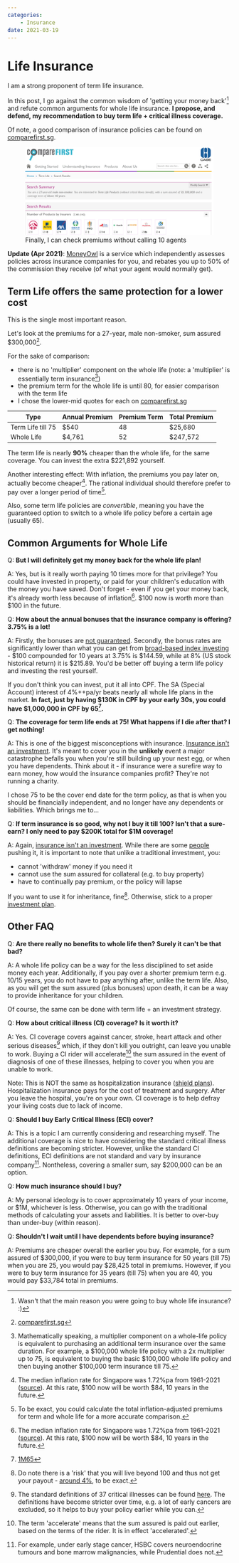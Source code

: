 ```yaml
---
categories:
    - Insurance
date: 2021-03-19
---
```


# Life Insurance

I am a strong proponent of term life insurance.

In this post, I go against the common wisdom of 'getting your money back'[^money-back] and refute common arguments for whole life insurance. **I propose, and defend, my recommendation to buy term life + critical illness coverage.**

<!-- more -->

Of note, a good comparison of insurance policies can be found on [comparefirst.sg](https://www.comparefirst.sg).

<figure>
  <a href="/static/images/2021-03-19/comparefirst.jpg"><img src="/static/images/2021-03-19/comparefirst.jpg" alt="comparefirst.sg" loading="lazy"/></a>
  <figcaption>Finally, I can check premiums without calling 10 agents</figcaption>
</figure>

**Update (Apr 2021)**: [MoneyOwl](https://www.moneyowl.com.sg/pricing/) is a service which independently assesses policies across insurance companies for you, and rebates you up to 50% of the commission they receive (of what your agent would normally get).

## Term Life offers the same protection for a lower cost

This is the single most important reason.

Let's look at the premiums for a 27-year, male non-smoker, sum assured $300,000[^source].

For the sake of comparison:

-   there is no 'multiplier' component on the whole life (note: a 'multiplier' is essentially term insurance[^multiplier])
-   the premium term for the whole life is until 80, for easier comparison with the term life
-   I chose the lower-mid quotes for each on [comparefirst.sg](https://www.comparefirst.sg)

| Type              | Annual Premium | Premium Term | Total Premium |
| ----------------- | -------------- | ------------ | ------------- |
| Term Life till 75 | $540           | 48           | $25,680       |
| Whole Life        | $4,761         | 52           | $247,572      |

The term life is nearly **90%** cheaper than the whole life, for the same coverage. You can invest the extra $221,892 yourself.

Another interesting effect: With inflation, the premiums you pay later on, actually become cheaper[^inflation]. The rational individual should therefore prefer to pay over a longer period of time[^inflation-adjusted].

Also, some term life policies are _convertible_, meaning you have the guaranteed option to switch to a whole life policy before a certain age (usually 65).

## Common Arguments for Whole Life

Q: **But I will definitely get my money back for the whole life plan!**

A: Yes, but is it really worth paying 10 times more for that privilege? You could have invested in property, or paid for your children's education with the money you have saved. Don't forget - even if you get your money back, it's already worth less because of inflation[^inflation]. $100 now is worth more than $100 in the future.

Q: **How about the annual bonuses that the insurance company is offering? 3.75% is a lot!**

A: Firstly, the bonuses are [not guaranteed](https://www.moneysense.gov.sg/articles/2018/10/understanding-whole-life-insurance). Secondly, the bonus rates are significantly lower than what you can get from [broad-based index investing](./2020-12-02-asset-allocation.md#historical-returns) - $100 compounded for 10 years at 3.75% is $144.59, while at 8% (US stock historical return) it is $215.89. You'd be better off buying a term life policy and investing the rest yourself.

If you don't think you can invest, put it all into CPF. The SA (Special Account) interest of 4%++pa/yr beats nearly all whole life plans in the market. **In fact, just by having $130K in CPF by your early 30s, you could have $1,000,000 in CPF by 65[^1M65].**

Q: **The coverage for term life ends at 75! What happens if I die after that? I get nothing!**

A: This is one of the biggest misconceptions with insurance. [Insurance isn't an investment](https://www.valueresearchonline.com/stories/9261/do-not-mix-insurance-and-investment). It's meant to cover you in the **unlikely** event a major catastrophe befalls you when you're still building up your nest egg, or when you have dependents. Think about it - if insurance were a surefire way to earn money, how would the insurance companies profit? They're not running a charity.

I chose 75 to be the cover end date for the term policy, as that is when you should be financially independent, and no longer have any dependents or liabilities. Which brings me to...

Q: **If term insurance is so good, why not I buy it till 100? Isn't that a sure-earn? I only need to pay $200K total for $1M coverage!**

A: Again, [insurance isn't an investment](https://www.valueresearchonline.com/stories/9261/do-not-mix-insurance-and-investment). While there are some [people](https://investmentmoats.com/budgeting/insurance/term-life-insurance-savings-plan/) pushing it, it is important to note that unlike a traditional investment, you:

-   cannot 'withdraw' money if you need it
-   cannot use the sum assured for collateral (e.g. to buy property)
-   have to continually pay premium, or the policy will lapse

If you want to use it for inheritance, fine[^life-expectancy-100]. Otherwise, stick to a proper [investment plan](./2021-01-16-my-investment-portfolio.md).

## Other FAQ

Q: **Are there really no benefits to whole life then? Surely it can't be that bad?**

A: A whole life policy can be a way for the less disciplined to set aside money each year. Additionally, if you pay over a shorter premium term e.g. 10/15 years, you do not have to pay anything after, unlike the term life. Also, as you will get the sum assured (plus bonuses) upon death, it can be a way to provide inheritance for your children.

Of course, the same can be done with term life + an investment strategy.

Q: **How about critical illness (CI) coverage? Is it worth it?**

A: Yes. CI coverage covers against cancer, stroke, heart attack and other serious diseases[^ci-definition-2019] which, if they don't kill you outright, can leave you unable to work. Buying a CI rider will accelerate[^accelerate] the sum assured in the event of diagnosis of one of these illnesses, helping to cover you when you are unable to work.

Note: This is NOT the same as hospitalization insurance ([shield plans](https://www.moh.gov.sg/cost-financing/healthcare-schemes-subsidies/medishield-life/about-integrated-shield-plans)). Hospitalization insurance pays for the cost of treatment and surgery. After you leave the hospital, you're on your own. CI coverage is to help defray your living costs due to lack of income.

Q: **Should I buy Early Critical Illness (ECI) cover?**

A: This is a topic I am currently considering and researching myself. The additional coverage is nice to have considering the standard critical illness definitions are becoming stricter. However, unlike the standard CI definitions, ECI definitions are not standard and vary by insurance company[^eci-definitions]. Nontheless, covering a smaller sum, say $200,000 can be an option.

Q: **How much insurance should I buy?**

A: My personal ideology is to cover approximately 10 years of your income, or $1M, whichever is less. Otherwise, you can go with the traditional methods of calculating your assets and liabilities. It is better to over-buy than under-buy (within reason).

Q: **Shouldn't I wait until I have dependents before buying insurance?**

A: Premiums are cheaper overall the earlier you buy. For example, for a sum assured of $300,000, if you were to buy term insurance for 50 years (till 75) when you are 25, you would pay $28,425 total in premiums. However, if you were to buy term insurance for 35 years (till 75) when you are 40, you would pay $33,784 total in premiums.

[^money-back]: Wasn't that the main reason you were going to buy whole life insurance? :)
[^source]: [comparefirst.sg](https://www.comparefirst.sg)
[^multiplier]: Mathematically speaking, a multiplier component on a whole-life policy is equivalent to purchasing an additional term insurance over the same duration. For example, a $100,000 whole life policy with a 2x multiplier up to 75, is equivalent to buying the basic $100,000 whole life policy and then buying another $100,000 term insurance till 75.
[^inflation]: The median inflation rate for Singapore was 1.72%pa from 1961-2021 ([source](https://www.macrotrends.net/countries/SGP/singapore/inflation-rate-cpi)). At this rate, $100 now will be worth $84, 10 years in the future.
[^life-expectancy-100]: Do note there is a 'risk' that you will live beyond 100 and thus not get your payout - [around 4%](https://www.singstat.gov.sg/-/media/files/publications/population/lifetable18-19.pdf), to be exact.
[^1M65]: [1M65](https://blog.seedly.sg/1m65-1-million-by-65-cpf/)
[^inflation-adjusted]: To be exact, you could calculate the total inflation-adjusted premiums for term and whole life for a more accurate comparison.
[^ci-definition-2019]: The standard definitions of 37 critical illnesses can be found [here](https://www.lia.org.sg/media/2160/mu5819-part-2-of-4-_lia-ci-framework-2019_lia-definitions-for-37-cis.pdf). The definitions have become stricter over time, e.g. a lot of early cancers are excluded, so it helps to buy your policy earlier while you can.
[^eci-definitions]: For example, under early stage cancer, HSBC covers neuroendocrine tumours and bone marrow malignancies, while Prudential does not.
[^accelerate]: The term 'accelerate' means that the sum assured is paid out earlier, based on the terms of the rider. It is in effect 'accelerated'.
